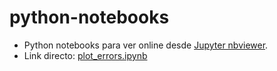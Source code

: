 # python-notebooks

* Python notebooks para ver online desde [Jupyter nbviewer](https://nbviewer.jupyter.org/).
* Link directo: [plot_errors.ipynb](https://nbviewer.jupyter.org/github/lukius/python-notebooks/blob/master/plot_errors.ipynb)
